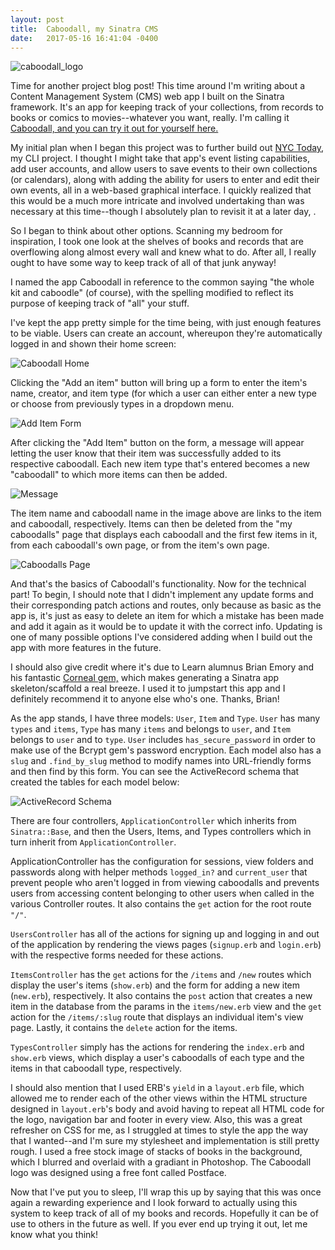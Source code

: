 ```yaml
---
layout: post
title:  Caboodall, my Sinatra CMS
date:   2017-05-16 16:41:04 -0400
---
```


![caboodall_logo](http://i.imgur.com/16HBbaX.png)

Time for another project blog post! This time around I'm writing about a Content Management System (CMS) web app I built on the Sinatra framework. It's an app for keeping track of your collections, from records to books or comics to movies--whatever you want, really. I'm calling it [Caboodall, and you can try it out for yourself here.](http://https://github.com/vicision/caboodall)

My initial plan when I began this project was to further build out [NYC Today](https://github.com/vicision/nyc-today-cli-app), my CLI project. I thought I might take that app's event listing capabilities, add user accounts, and allow users to save events to their own collections (or calendars), along with adding the ability for users to enter and edit their own events, all in a web-based graphical interface. I quickly realized that this would be a much more intricate and involved undertaking than was necessary at this time--though I absolutely plan to revisit it at a later day, . 

So I began to think about other options. Scanning my bedroom for inspiration, I took one look at the shelves of books and records that are overflowing along almost every wall and knew what to do. After all, I really ought to have some way to keep track of all of that junk anyway! 

I named the app Caboodall in reference to the common saying "the whole kit and caboodle" (of course), with the spelling modified to reflect its purpose of keeping track of "all" your stuff. 

I've kept the app pretty simple for the time being, with just enough features to be viable. Users can create an account, whereupon they're automatically logged in and shown their home screen:

![Caboodall Home](http://i.imgur.com/Lm0xbuH.png)

Clicking the "Add an item" button will bring up a form to enter the item's name, creator, and item type (for which a user can either enter a new type or choose from previously types in a dropdown menu. 

![Add Item Form](http://i.imgur.com/P84kU8D.png)

After clicking the "Add Item" button on the form, a message will appear letting the user know that their item was successfully added to its respective caboodall. Each new item type that's entered becomes a new "caboodall" to which more items can then be added. 

![Message](http://i.imgur.com/YIwAoKO.png)

The item name and caboodall name in the image above are links to the item and caboodall, respectively. Items can then be deleted from the "my caboodalls" page that displays each caboodall and the first few items in it, from each caboodall's own page, or from the item's own page. 

![Caboodalls Page](http://i.imgur.com/QY3XT3c.png)

And that's the basics of Caboodall's functionality. Now for the technical part! To begin, I should note that I didn't implement any update forms and their corresponding patch actions and routes, only because as basic as the app is, it's just as easy to delete an item for which a mistake has been made and add it again as it would be to update it with the correct info. Updating is one of many possible options I've considered adding when I build out the app with more features in the future. 

I should also give credit where it's due to Learn alumnus Brian Emory and his fantastic [Corneal gem,](https://github.com/thebrianemory/corneal) which makes generating a Sinatra app skeleton/scaffold a real breeze. I used it to jumpstart this app and I definitely recommend it to anyone else who's one. Thanks, Brian!

As the app stands, I have three models: `User`, `Item` and `Type`. `User` has many `types` and `items`, `Type` has many `items` and belongs to `user`, and `Item` belongs to `user` and to `type`. `User` includes `has_secure_password` in order to make use of the Bcrypt gem's password encryption. Each model also has a `slug` and `.find_by_slug` method to modify names into URL-friendly forms and then find by this form. You can see the ActiveRecord schema that created the tables for each model below:

![ActiveRecord Schema](http://i.imgur.com/cWVP4Sx.png)

There are four controllers, `ApplicationController` which inherits from `Sinatra::Base`, and then the Users, Items, and Types controllers which in turn inherit from `ApplicationController`. 

ApplicationController has the configuration for sessions, view folders and passwords along with helper methods `logged_in?` and `current_user` that prevent people who aren't logged in from viewing caboodalls and prevents users from accessing content belonging to other users when called in the various Controller routes. It also contains the `get` action for the root route `"/"`. 

`UsersController` has all of the actions for signing up and logging in and out of the application by rendering the views pages (`signup.erb` and `login.erb`) with the respective forms needed for these actions.

`ItemsController` has the `get` actions for the `/items` and `/new` routes which display the user's items (`show.erb`) and the form for adding a new item (`new.erb`), respectively. It also contains the `post` action that creates a new item in the database from the params in the `items/new.erb` view and the `get` action for the `/items/:slug` route that displays an individual item's view page. Lastly, it contains the `delete` action for the items.


`TypesController` simply has the actions for rendering the `index.erb` and `show.erb` views, which display a user's caboodalls of each type and the items in that caboodall type, respectively. 

I should also mention that I used ERB's `yield` in a `layout.erb` file, which allowed me to render each of the other views within the HTML structure designed in `layout.erb`'s body and avoid having to repeat all HTML code for the logo, navigation bar and footer in every view. Also, this was a great refresher on CSS for me, as I struggled at times to style the app the way that I wanted--and I'm sure my stylesheet and implementation is still pretty rough. I used a free stock image of stacks of books in the background, which I blurred and overlaid with a gradiant in Photoshop. The Caboodall logo was designed using a free font called Postface.

Now that I've put you to sleep, I'll wrap this up by saying that this was once again a rewarding experience and I look forward to actually using this system to keep track of all of my books and records. Hopefully it can be of use to others in the future as well. If you ever end up trying it out, let me know what you think!






